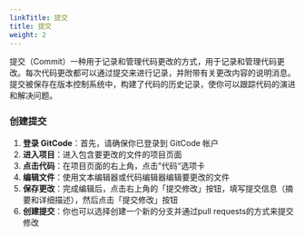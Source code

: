 ```yaml
---
linkTitle: 提交
title: 提交
weight: 2
---
```


提交（Commit）一种用于记录和管理代码更改的方式，用于记录和管理代码更改。每次代码更改都可以通过提交来进行记录，并附带有关更改内容的说明消息。提交被保存在版本控制系统中，构建了代码的历史记录，使你可以跟踪代码的演进和解决问题。

### 创建提交

1. **登录 GitCode**：首先，请确保你已登录到 GitCode 帐户
2. **进入项目**：进入包含要更改的文件的项目页面
3. **点击代码**：在项目页面的右上角，点击”代码“选项卡
4. **编辑文件**：使用文本编辑器或代码编辑器编辑要更改的文件
5. **保存更改**：完成编辑后，点击右上角的「提交修改」按钮，填写提交信息（摘要和详细描述），然后点击「提交修改」按钮
6. **创建提交**：你也可以选择创建一个新的分支并通过pull requests的方式来提交修改